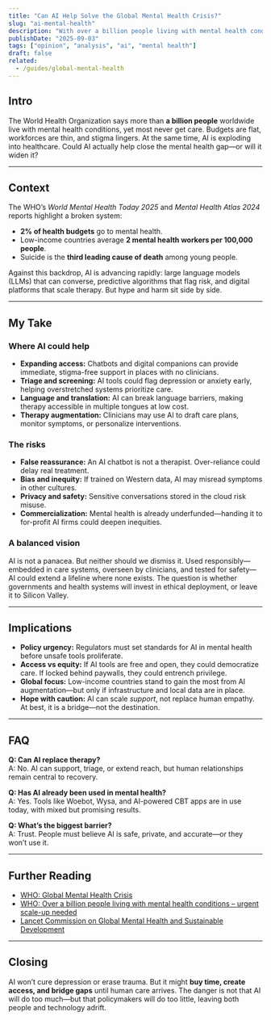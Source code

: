 ```yaml
---
title: "Can AI Help Solve the Global Mental Health Crisis?"
slug: "ai-mental-health"
description: "With over a billion people living with mental health conditions, could AI be part of the solution?"
publishDate: "2025-09-03"
tags: ["opinion", "analysis", "ai", "mental health"]
draft: false
related:
  - /guides/global-mental-health
---
```


## Intro
The World Health Organization says more than **a billion people** worldwide live with mental health conditions, yet most never get care. Budgets are flat, workforces are thin, and stigma lingers. At the same time, AI is exploding into healthcare. Could AI actually help close the mental health gap—or will it widen it?

---

## Context
The WHO’s *World Mental Health Today 2025* and *Mental Health Atlas 2024* reports highlight a broken system:  
- **2% of health budgets** go to mental health.  
- Low-income countries average **2 mental health workers per 100,000 people**.  
- Suicide is the **third leading cause of death** among young people.  

Against this backdrop, AI is advancing rapidly: large language models (LLMs) that can converse, predictive algorithms that flag risk, and digital platforms that scale therapy. But hype and harm sit side by side.

---

## My Take

### Where AI could help
- **Expanding access:** Chatbots and digital companions can provide immediate, stigma-free support in places with no clinicians.  
- **Triage and screening:** AI tools could flag depression or anxiety early, helping overstretched systems prioritize care.  
- **Language and translation:** AI can break language barriers, making therapy accessible in multiple tongues at low cost.  
- **Therapy augmentation:** Clinicians may use AI to draft care plans, monitor symptoms, or personalize interventions.  

### The risks
- **False reassurance:** An AI chatbot is not a therapist. Over-reliance could delay real treatment.  
- **Bias and inequity:** If trained on Western data, AI may misread symptoms in other cultures.  
- **Privacy and safety:** Sensitive conversations stored in the cloud risk misuse.  
- **Commercialization:** Mental health is already underfunded—handing it to for-profit AI firms could deepen inequities.  

### A balanced vision
AI is not a panacea. But neither should we dismiss it. Used responsibly—embedded in care systems, overseen by clinicians, and tested for safety—AI could extend a lifeline where none exists. The question is whether governments and health systems will invest in ethical deployment, or leave it to Silicon Valley.

---

## Implications
- **Policy urgency:** Regulators must set standards for AI in mental health before unsafe tools proliferate.  
- **Access vs equity:** If AI tools are free and open, they could democratize care. If locked behind paywalls, they could entrench privilege.  
- **Global focus:** Low-income countries stand to gain the most from AI augmentation—but only if infrastructure and local data are in place.  
- **Hope with caution:** AI can scale *support*, not replace human empathy. At best, it is a bridge—not the destination.  

---

## FAQ
**Q: Can AI replace therapy?**  
A: No. AI can support, triage, or extend reach, but human relationships remain central to recovery.  

**Q: Has AI already been used in mental health?**  
A: Yes. Tools like Woebot, Wysa, and AI-powered CBT apps are in use today, with mixed but promising results.  

**Q: What’s the biggest barrier?**  
A: Trust. People must believe AI is safe, private, and accurate—or they won’t use it.  

---

## Further Reading
- [WHO: Global Mental Health Crisis](/guides/global-mental-health)  
- [WHO: Over a billion people living with mental health conditions – urgent scale-up needed](https://www.who.int/news/item/02-09-2025-over-a-billion-people-living-with-mental-health-conditions-services-require-urgent-scale-up)  
- [Lancet Commission on Global Mental Health and Sustainable Development](https://www.thelancet.com/commissions/global-mental-health)  

---

## Closing
AI won’t cure depression or erase trauma. But it might **buy time, create access, and bridge gaps** until human care arrives. The danger is not that AI will do too much—but that policymakers will do too little, leaving both people and technology adrift.  

